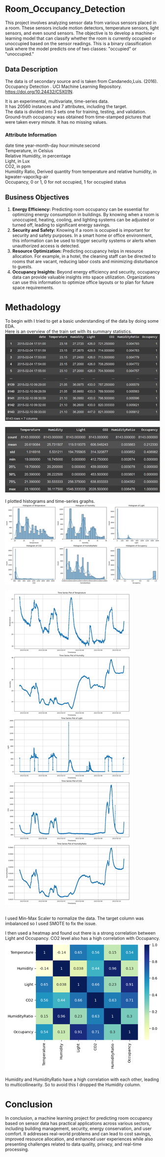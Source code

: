 # Room_Occupancy_Detection
This project involves analyzing sensor data from various sensors placed in a room. These sensors include motion detectors, temperature sensors, light sensors, and even sound sensors. The objective is to develop a machine-learning model that can classify whether the room is currently occupied or unoccupied based on the sensor readings. This is a binary classification task where the model predicts one of two classes: "occupied" or "unoccupied."

## Data Description
The data is of secondary source and is taken from
Candanedo,Luis. (2016). Occupancy Detection . UCI Machine Learning Repository.<br> https://doi.org/10.24432/C5X01N.

It is an experimental, multivariate, time-series data. <br>
It has 20560 instances and 7 attributes, including the target. <br>
The data is divided into 3 sets one for training, testing, and validation. Ground-truth occupancy was obtained from time-stamped pictures that were taken every minute.
It has no missing values.

### Attribute Information
date time year-month-day hour:minute:second <br>
Temperature, in Celsius <br>
Relative Humidity, in percentage <br>
Light, in Lux <br>
CO2, in ppm <br>
Humidity Ratio, Derived quantity from temperature and relative humidity, in kgwater-vapor/kg-air <br>
Occupancy, 0 or 1, 0 for not occupied, 1 for occupied status 

## Business Objectives
1. **Energy Efficiency:** Predicting room occupancy can be essential for optimizing energy consumption in buildings. By knowing when a room is unoccupied, heating, cooling, and lighting systems can be adjusted or turned off, leading to significant energy savings.
2. **Security and Safety:** Knowing if a room is occupied is important for security and safety purposes. In a smart home or office environment, this information can be used to trigger security systems or alerts when unauthorized access is detected.
3. **Resource Optimization:** Predicting occupancy helps in resource allocation. For example, in a hotel, the cleaning staff can be directed to rooms that are vacant, reducing labor costs and minimizing disturbance to guests.
4. **Occupancy Insights:** Beyond energy efficiency and security, occupancy data can provide valuable insights into space utilization. Organizations can use this information to optimize office layouts or to plan for future space requirements.

# Methadology
To begin with I tried to get a basic understanding of the data by doing some EDA. <br>
Here is an overview of the train set with its summary statistics.
![training data](plots/data.png) <br><br>
![summary statistics](plots/descstats.png) <br><br>
I plotted histograms and time-series graphs.  
![histogram](plots/hist.png) <br><br>
![time series](plots/timeseries.png) <br><br>

I used Min-Max Scaler to normalize the data. The target column was imbalanced so I used SMOTE to fix the issue. 

I then used a heatmap and found out there is a strong correlation between Light and Occupancy. CO2 level also has a high correlation with Occupancy. <br>
![heat map](plots/heatmap.png) <br><br>
Humidity and HumidityRatio have a high correlation with each other, leading to multicollinearity. So to avoid this I dropped the Humidity column.

# Conclusion
In conclusion, a machine learning project for predicting room occupancy based on sensor data has practical applications across various sectors, including building management, security, energy conservation, and user comfort. It addresses real-world problems and can lead to cost savings, improved resource allocation, and enhanced user experiences while also presenting challenges related to data quality, privacy, and real-time processing.
